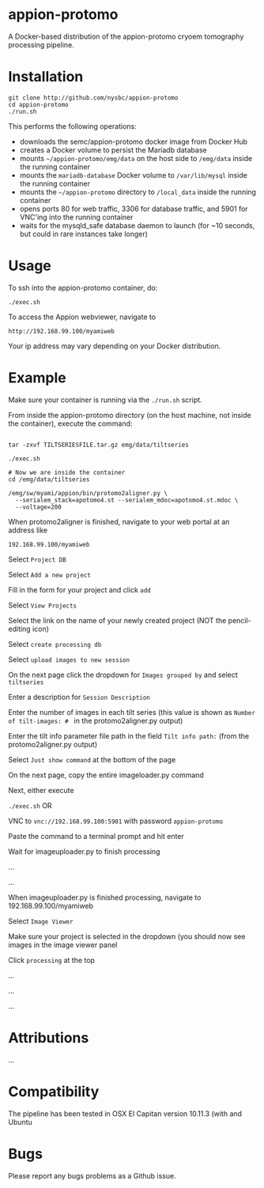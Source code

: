 # appion-protomo
A Docker-based distribution of the appion-protomo cryoem tomography processing pipeline.


# Installation

```
git clone http://github.com/nysbc/appion-protomo
cd appion-protomo
./run.sh
```
This performs the following operations:
- downloads the semc/appion-protomo docker image from Docker Hub
- creates a Docker volume to persist the Mariadb database 
- mounts `~/appion-protomo/emg/data` on the host side to `/emg/data` inside the running container
- mounts the `mariadb-database` Docker volume to `/var/lib/mysql` inside the running container
- mounts the `~/appion-protomo` directory to `/local_data` inside the running container
- opens ports 80 for web traffic, 3306 for database traffic, and 5901 for VNC'ing into the running container
- waits for the mysqld_safe database daemon to launch (for ~10 seconds, but could in rare instances take longer)


# Usage
To ssh into the appion-protomo container, do:

``./exec.sh``

To access the Appion webviewer, navigate to 

```http://192.168.99.100/myamiweb```

Your ip address may vary depending on your Docker distribution.

# Example

Make sure your container is running via the ```./run.sh``` script.

From inside the appion-protomo directory (on the host machine, not inside the container), execute the command:


```wget http://<TILTSERIESDOWNLOADLINKHERE>

tar -zxvf TILTSERIESFILE.tar.gz emg/data/tiltseries

./exec.sh

# Now we are inside the container
cd /emg/data/tiltseries

/emg/sw/myami/appion/bin/protomo2aligner.py \
  --serialem_stack=apotomo4.st --serialem_mdoc=apotomo4.st.mdoc \
  --voltage=200
```
 
 When protomo2aligner is finished, navigate to your web portal at an address like 
 
 ```192.168.99.100/myamiweb```

Select `Project DB`

Select `Add a new project`

Fill in the form for your project and click `add`

Select `View Projects`

Select the link on the name of your newly created project (NOT the pencil-editing icon) 

Select `create processing db`

Select `upload images to new session`


On the next page click the dropdown for `Images grouped by` and select `tiltseries`

Enter a description for `Session Description`

Enter the number of images in each tilt series (this value is shown as `Number of tilt-images: # ` in the protomo2aligner.py output)

Enter the tilt info parameter file path in the field `Tilt info path:` (from the protomo2aligner.py output)

Select `Just show command` at the bottom of the page


On the next page, copy the entire imageloader.py command

Next, either execute

`./exec.sh` OR

VNC to `vnc://192.168.99.100:5901` with password `appion-protomo`

Paste the command to a terminal prompt and hit enter

Wait for imageuploader.py  to finish processing

...

...

When imageuploader.py is finished processing, navigate to 192.168.99.100/myamiweb

Select `Image Viewer`

Make sure your project is selected in the dropdown (you should now see images in the image viewer panel

Click `processing` at the top


...

...

...


# Attributions

...

# Compatibility

The pipeline has been tested in OSX El Capitan version 10.11.3 (with  and Ubuntu 
# Bugs

Please report any bugs problems as a Github issue.
